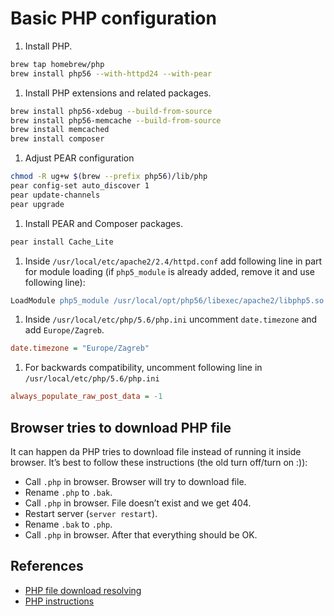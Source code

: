 # Basic PHP configuration

1. Install PHP.

```sh
brew tap homebrew/php
brew install php56 --with-httpd24 --with-pear
```

1. Install PHP extensions and related packages.

```sh
brew install php56-xdebug --build-from-source
brew install php56-memcache --build-from-source
brew install memcached
brew install composer
```

1. Adjust PEAR configuration

```sh
chmod -R ug+w $(brew --prefix php56)/lib/php
pear config-set auto_discover 1
pear update-channels
pear upgrade
```

1. Install PEAR and Composer packages.

```sh
pear install Cache_Lite
```

1. Inside `/usr/local/etc/apache2/2.4/httpd.conf` add following line in part for module loading (if `php5_module` is already added, remove it and use following line):

```apache
LoadModule php5_module /usr/local/opt/php56/libexec/apache2/libphp5.so
```

1. Inside `/usr/local/etc/php/5.6/php.ini` uncomment `date.timezone` and add `Europe/Zagreb`.

```ini
date.timezone = "Europe/Zagreb"
```

1. For backwards compatibility, uncomment following line in `/usr/local/etc/php/5.6/php.ini`

```ini
always_populate_raw_post_data = -1
```

## Browser tries to download PHP file

It can happen da PHP tries to download file instead of running it inside browser. It’s best to follow these instructions (the old turn off/turn on :)):

* Call `.php` in browser. Browser will try to download file.
* Rename `.php` to `.bak`.
* Call `.php` in browser. File doesn’t exist and we get 404.
* Restart server (`server restart`).
* Rename `.bak` to `.php`.
* Call `.php` in browser. After that everything should be OK.

## References

* [PHP file download resolving](http://stackoverflow.com/a/10489523/178058)
* [PHP instructions](http://justinhileman.info/article/reinstalling-php-on-mac-os-x/)
